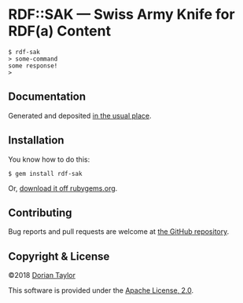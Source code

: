 # RDF::SAK — Swiss Army Knife for RDF(a) Content

```
$ rdf-sak
> some-command
some response!
> 
```


## Documentation

Generated and deposited
[in the usual place](http://www.rubydoc.info/gems/rdf-sak/).

## Installation

You know how to do this:

    $ gem install rdf-sak

Or, [download it off rubygems.org](https://rubygems.org/gems/rdf-sak).

## Contributing

Bug reports and pull requests are welcome at
[the GitHub repository](https://github.com/doriantaylor/rb-rdf-sak).

## Copyright & License

©2018 [Dorian Taylor](https://doriantaylor.com/)

This software is provided under
the [Apache License, 2.0](https://www.apache.org/licenses/LICENSE-2.0).
